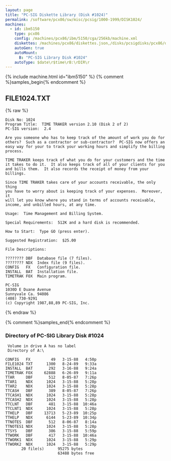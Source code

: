 ```yaml
---
layout: page
title: "PC-SIG Diskette Library (Disk #1024)"
permalink: /software/pcx86/sw/misc/pcsig/1000-1999/DISK1024/
machines:
  - id: ibm5150
    type: pcx86
    config: /machines/pcx86/ibm/5150/cga/256kb/machine.xml
    diskettes: /machines/pcx86/diskettes.json,/disks/pcsigdisks/pcx86/diskettes.json
    autoGen: true
    autoMount:
      B: "PC-SIG Library Disk #1024"
    autoType: $date\r$time\rB:\rDIR\r
---
```


{% include machine.html id="ibm5150" %}
{% comment %}samples_begin{% endcomment %}

## FILE1024.TXT

{% raw %}
```
Disk No: 1024
Program Title:  TIME TRAKER version 2.10 (Disk 2 of 2)
PC-SIG version:  2.4

Are you someone who has to keep track of the amount of work you do for
others?  Such as a contractor or sub-contractor?  PC-SIG now offers an
easy way for your to track your working hours and simplify the billing
process.

TIME TRAKER keeps track of what you do for your customers and the time
it takes to do it.  It also keeps track of all of your clients for you
and bills them.  It also records the receipt of money from your
billings.

Since TIME TRAKER takes care of your accounts receivable, the only thing
you have to worry about is keeping track of your expenses.  Moreover, it
will let you know where you stand in terms of accounts receivable,
income, and unbilled hours, at any time.

Usage:  Time Management and Billing System.

Special Requirements:  512K and a hard disk is recommended.

How to Start:  Type GO (press enter).

Suggested Registration:  $25.00

File Descriptions:

???????? DBF  Database file (7 files).
???????? NDX  Index file (9 files).
CONFIG   FX   Configuration file.
INSTALL  BAT  Installation file.
TIMETRAK FOX  Main program.

PC-SIG
1030D E Duane Avenue
Sunnyvale Ca. 94086
(408) 730-9291
(c) Copyright 1987,88,89 PC-SIG, Inc.

```
{% endraw %}

{% comment %}samples_end{% endcomment %}

### Directory of PC-SIG Library Disk #1024

     Volume in drive A has no label
     Directory of A:\

    CONFIG   FX         49   3-15-88   4:50p
    FILE1024 TXT      1300   8-24-89   9:33a
    INSTALL  BAT       292   3-16-88   9:24a
    TIMETRAK FOX     62888   6-26-89   9:11a
    TTAR     DBF       512   8-05-87   7:26p
    TTAR1    NDX      1024   3-15-88   5:28p
    TTAR2    NDX      1024   3-15-88   5:28p
    TTCASH   DBF       389   8-05-87   7:26p
    TTCASH1  NDX      1024   3-15-88   5:28p
    TTCASH2  NDX      1024   3-15-88   5:28p
    TTCLNT   DBF       481   3-15-88  10:46a
    TTCLNT1  NDX      1024   3-15-88   5:28p
    TTHELP   DBF     13713   5-23-89  10:25p
    TTHELP   NDX      6144   5-23-89  10:34p
    TTNOTES  DBF       512   8-06-87   8:14a
    TTNOTES1 NDX      1024   3-15-88   5:28p
    TTSYS    DBF       386   3-15-88   5:59p
    TTWORK   DBF       417   3-15-88  10:46a
    TTWORK1  NDX      1024   3-15-88   5:29p
    TTWORK2  NDX      1024   3-15-88   5:29p
           20 file(s)      95275 bytes
                           63488 bytes free
